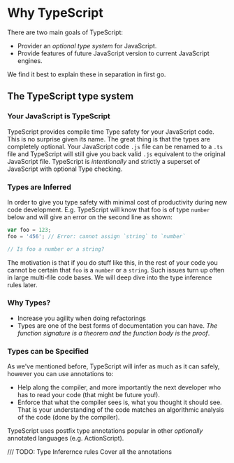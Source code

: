 # Why TypeScript
There are two main goals of TypeScript:
* Provider an *optional type system* for JavaScript.
* Provide features of future JavaScript version to current JavaScript engines.

We find it best to explain these in separation in first go.

## The TypeScript type system

### Your JavaScript is TypeScript
TypeScript provides compile time Type safety for your JavaScript code. This is no surprise given its name. The great thing is that the types are completely optional. Your JavaScript code `.js` file can be renamed to a `.ts` file and TypeScript will still give you back valid `.js` equivalent to the original JavaScript file. TypeScript is *intentionally* and strictly a superset of JavaScript with optional Type checking.

### Types are Inferred
In order to give you type safety with minimal cost of productivity during new code development. E.g. TypeScript will know that foo is of type `number` below and will give an error on the second line as shown:

```ts
var foo = 123;
foo = '456'; // Error: cannot assign `string` to `number`

// Is foo a number or a string?
```
The motivation is that if you do stuff like this, in the rest of your code you cannot be certain that `foo` is a `number` or a `string`. Such issues turn up often in large multi-file code bases. We will deep dive into the type inference rules later.

### Why Types?
* Increase you agility when doing refactorings
* Types are one of the best forms of documentation you can have. *The function signature is a theorem and the function body is the proof*.

### Types can be Specified
As we've mentioned before, TypeScript will infer as much as it can safely, however you can use annotations to:
* Help along the compiler, and more importantly the next developer who has to read your code (that might be future you!).
* Enforce that what the compiler sees is, what you thought it should see. That is your understanding of the code matches an algorithmic analysis of the code (done by the compiler).

TypeScript uses postfix type annotations popular in other *optionally* annotated languages (e.g. ActionScript).

/// TODO:
Type Inferernce rules
Cover all the annotations
